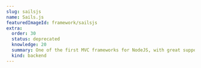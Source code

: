 ```yaml
---
slug: sailsjs
name: Sails.js
featuredImageId: framework/sailsjs
extra:
  order: 30
  status: deprecated
  knowledge: 20
  summary: One of the first MVC frameworks for NodeJS, with great support for realtime communications.
  kind: backend
---
```



